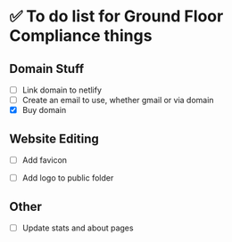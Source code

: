 # ✅ To do list for Ground Floor Compliance things

## Domain Stuff
- [ ] Link domain to netlify 
- [ ] Create an email to use, whether gmail or via domain
- [X] Buy domain

## Website Editing
- [ ] Add favicon
- [ ] Add logo to public folder


## Other
- [ ] Update stats and about pages 

